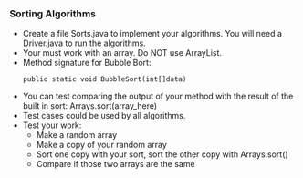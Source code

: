### Sorting Algorithms

* Create a file Sorts.java to implement your algorithms. You will need a Driver.java to run the algorithms.
* Your must work with an array. Do NOT use ArrayList.
* Method signature for Bubble Bort:
  ```
  public static void BubbleSort(int[]data)
  ```
* You can test comparing the output of your method with the result of the built in sort: Arrays.sort(array_here)
* Test cases could be used by all algorithms.
* Test your work:
    - Make a random array
    - Make a copy of your random array
    - Sort one copy with your sort, sort the other copy with Arrays.sort()
    - Compare if those two arrays are the same
